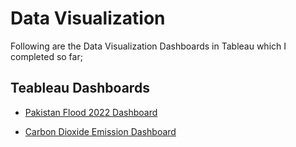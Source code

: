 
# Data Visualization

Following are the Data Visualization Dashboards in Tableau which I completed so far;




## Teableau Dashboards

- [Pakistan Flood 2022 Dashboard](https://github.com/hammad-ali-shah/Visualisation/tree/main/Tableau/Pakistan%20Flood%202022%20Dashboard)

- [Carbon Dioxide Emission Dashboard](https://github.com/hammad-ali-shah/Visualisation/tree/main/Tableau/Carbon%20Emission%20Dashboard)

